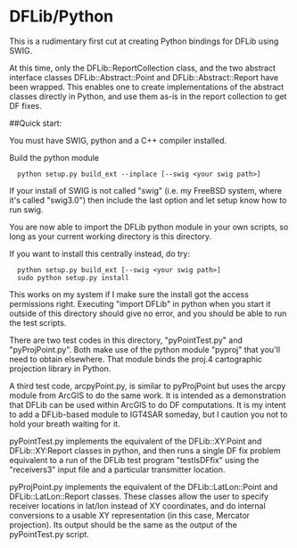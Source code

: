 # DFLib/Python

This is a rudimentary first cut at creating Python bindings for DFLib using
SWIG.

At this time, only the DFLib::ReportCollection class, and the two abstract
interface classes DFLib::Abstract::Point and DFLib::Abstract::Report have
been wrapped.  This enables one to create implementations of the abstract
classes directly in Python, and use them as-is in the report collection to
get DF fixes.

##Quick start:

You must have SWIG, python and a C++ compiler installed.

Build the python module
```
  python setup.py build_ext --inplace [--swig <your swig path>]
```

If your install of SWIG is not called "swig" (i.e. my FreeBSD system,
where it's called "swig3.0") then include the last option and let
setup know how to run swig.

You are now able to import the DFLib python module in your own
scripts, so long as your current working directory is this directory.  

If you want to install this centrally instead, do try:
```
  python setup.py build_ext [--swig <your swig path>]
  sudo python setup.py install
```

This works on my system if I make sure the install got the access
permissions right.  Executing "import DFLib" in python when you start
it outside of this directory should give no error, and you should be able
to run the test scripts.

There are two test codes in this directory, "pyPointTest.py" and
"pyProjPoint.py".  Both make use of the python module "pyproj" that
you'll need to obtain elsewhere.  That module binds the proj.4
cartographic projection library in Python.

A third test code, arcpyPoint.py, is similar to pyProjPoint but uses 
the arcpy module from ArcGIS to do the same work.  It is intended as
a demonstration that DFLib can be used within ArcGIS to do DF computations.
It is my intent to add a DFLib-based module to IGT4SAR someday, but 
I caution you not to hold your breath waiting for it.

pyPointTest.py implements the equivalent of the DFLib::XY:Point and
DFLib::XY:Report classes in python, and then runs a single DF fix
problem equivalent to a run of the DFLib test program "testlsDFfix"
using the "receivers3" input file and a particular transmitter
location.

pyProjPoint.py implements the equivalent of
the DFLib::LatLon::Point and DFLib::LatLon::Report classes.  These
classes allow the user to specify receiver locations in lat/lon
instead of XY coordinates, and do internal conversions to a usable XY
representation (in this case, Mercator projection).  Its output should
be the same as the output of the pyPointTest.py script.


